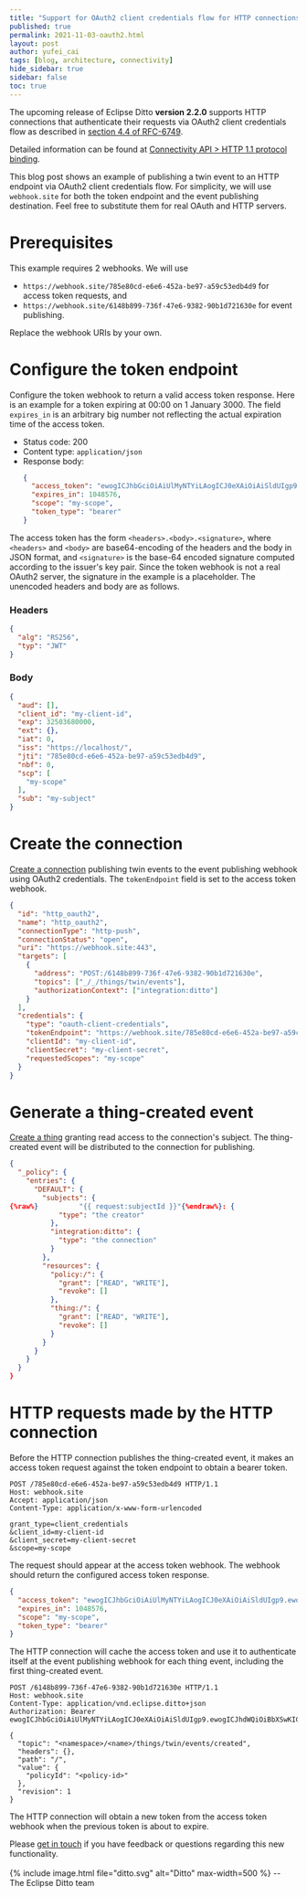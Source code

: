 ```yaml
---
title: "Support for OAuth2 client credentials flow for HTTP connections"
published: true
permalink: 2021-11-03-oauth2.html
layout: post
author: yufei_cai
tags: [blog, architecture, connectivity]
hide_sidebar: true
sidebar: false
toc: true
---
```


The upcoming release of Eclipse Ditto **version 2.2.0** supports HTTP connections that authenticate their requests
via OAuth2 client credentials flow as described in
[section 4.4 of RFC-6749](https://datatracker.ietf.org/doc/html/rfc6749#section-4.4).

Detailed information can be found at
[Connectivity API > HTTP 1.1 protocol binding](connectivity-protocol-bindings-http.html#oauth2-client-credentials-flow).

This blog post shows an example of publishing a twin event to an HTTP endpoint via OAuth2 client credentials flow.
For simplicity, we will use `webhook.site` for both the token endpoint and the event publishing destination.
Feel free to substitute them for real OAuth and HTTP servers.

# Prerequisites

This example requires 2 webhooks. We will use
- `https://webhook.site/785e80cd-e6e6-452a-be97-a59c53edb4d9` for access token requests, and
- `https://webhook.site/6148b899-736f-47e6-9382-90b1d721630e` for event publishing.

Replace the webhook URIs by your own.

# Configure the token endpoint

Configure the token webhook to return a valid access token response. Here is an example for a token expiring
at 00:00 on 1 January 3000. The field `expires_in` is an arbitrary big number not reflecting the actual expiration
time of the access token.

- Status code: 200
- Content type: `application/json`
- Response body:
  ```json
  {
    "access_token": "ewogICJhbGciOiAiUlMyNTYiLAogICJ0eXAiOiAiSldUIgp9.ewogICJhdWQiOiBbXSwKICAiY2xpZW50X2lkIjogIm15LWNsaWVudC1pZCIsCiAgImV4cCI6IDMyNTAzNjgwMDAwLAogICJleHQiOiB7fSwKICAiaWF0IjogMCwKICAiaXNzIjogImh0dHBzOi8vbG9jYWxob3N0LyIsCiAgImp0aSI6ICI3ODVlODBjZC1lNmU2LTQ1MmEtYmU5Ny1hNTljNTNlZGI0ZDkiLAogICJuYmYiOiAwLAogICJzY3AiOiBbCiAgICAibXktc2NvcGUiCiAgXSwKICAic3ViIjogIm15LXN1YmplY3QiCn0.QUJD",
    "expires_in": 1048576,
    "scope": "my-scope",
    "token_type": "bearer"
  }
  ```

The access token has the form `<headers>.<body>.<signature>`, where `<headers>` and `<body>` are base64-encoding
of the headers and the body in JSON format, and `<signature>` is the base-64 encoded signature computed according
to the issuer's key pair. Since the token webhook is not a real OAuth2 server, the signature in the example is a
placeholder. The unencoded headers and body are as follows.

### Headers

```json
{
  "alg": "RS256",
  "typ": "JWT"
}
```

### Body

```json
{
  "aud": [],
  "client_id": "my-client-id",
  "exp": 32503680000,
  "ext": {},
  "iat": 0,
  "iss": "https://localhost/",
  "jti": "785e80cd-e6e6-452a-be97-a59c53edb4d9",
  "nbf": 0,
  "scp": [
    "my-scope"
  ],
  "sub": "my-subject"
}
```

# Create the connection

[Create a connection](connectivity-manage-connections.html#create-connection)
publishing twin events to the event publishing webhook using OAuth2 credentials.
The `tokenEndpoint` field is set to the access token webhook.

```json
{
  "id": "http_oauth2",
  "name": "http_oauth2",
  "connectionType": "http-push",
  "connectionStatus": "open",
  "uri": "https://webhook.site:443",
  "targets": [
    {
      "address": "POST:/6148b899-736f-47e6-9382-90b1d721630e",
      "topics": ["_/_/things/twin/events"],
      "authorizationContext": ["integration:ditto"]
    }
  ],
  "credentials": {
    "type": "oauth-client-credentials",
    "tokenEndpoint": "https://webhook.site/785e80cd-e6e6-452a-be97-a59c53edb4d9",
    "clientId": "my-client-id",
    "clientSecret": "my-client-secret",
    "requestedScopes": "my-scope"
  }
}
```

# Generate a thing-created event

[Create a thing](http-api-doc.html#/Things/post_things)
granting read access to the connection's subject. The thing-created event will be distributed
to the connection for publishing.

```json
{
  "_policy": {
    "entries": {
      "DEFAULT": {
        "subjects": {
{%raw%}          "{{ request:subjectId }}"{%endraw%}: {
            "type": "the creator"
          },
          "integration:ditto": {
            "type": "the connection"
          }
        },
        "resources": {
          "policy:/": {
            "grant": ["READ", "WRITE"],
            "revoke": []
          },
          "thing:/": {
            "grant": ["READ", "WRITE"],
            "revoke": []
          }
        }
      }
    }
  }
}
```

# HTTP requests made by the HTTP connection

Before the HTTP connection publishes the thing-created event, it makes an access token request against the token
endpoint to obtain a bearer token.

```
POST /785e80cd-e6e6-452a-be97-a59c53edb4d9 HTTP/1.1
Host: webhook.site
Accept: application/json
Content-Type: application/x-www-form-urlencoded

grant_type=client_credentials
&client_id=my-client-id
&client_secret=my-client-secret
&scope=my-scope
```

The request should appear at the access token webhook. The webhook should return the configured access token response.

```json
{
  "access_token": "ewogICJhbGciOiAiUlMyNTYiLAogICJ0eXAiOiAiSldUIgp9.ewogICJhdWQiOiBbXSwKICAiY2xpZW50X2lkIjogIm15LWNsaWVudC1pZCIsCiAgImV4cCI6IDMyNTAzNjgwMDAwLAogICJleHQiOiB7fSwKICAiaWF0IjogMCwKICAiaXNzIjogImh0dHBzOi8vbG9jYWxob3N0LyIsCiAgImp0aSI6ICI3ODVlODBjZC1lNmU2LTQ1MmEtYmU5Ny1hNTljNTNlZGI0ZDkiLAogICJuYmYiOiAwLAogICJzY3AiOiBbCiAgICAibXktc2NvcGUiCiAgXSwKICAic3ViIjogIm15LXN1YmplY3QiCn0.QUJD",
  "expires_in": 1048576,
  "scope": "my-scope",
  "token_type": "bearer"
}
```

The HTTP connection will cache the access token and use it to authenticate itself at the event publishing webhook
for each thing event, including the first thing-created event.

```
POST /6148b899-736f-47e6-9382-90b1d721630e HTTP/1.1
Host: webhook.site
Content-Type: application/vnd.eclipse.ditto+json
Authorization: Bearer ewogICJhbGciOiAiUlMyNTYiLAogICJ0eXAiOiAiSldUIgp9.ewogICJhdWQiOiBbXSwKICAiY2xpZW50X2lkIjogIm15LWNsaWVudC1pZCIsCiAgImV4cCI6IDMyNTAzNjgwMDAwLAogICJleHQiOiB7fSwKICAiaWF0IjogMCwKICAiaXNzIjogImh0dHBzOi8vbG9jYWxob3N0LyIsCiAgImp0aSI6ICI3ODVlODBjZC1lNmU2LTQ1MmEtYmU5Ny1hNTljNTNlZGI0ZDkiLAogICJuYmYiOiAwLAogICJzY3AiOiBbCiAgICAibXktc2NvcGUiCiAgXSwKICAic3ViIjogIm15LXN1YmplY3QiCn0.QUJD

{
  "topic": "<namespace>/<name>/things/twin/events/created",
  "headers": {},
  "path": "/",
  "value": {
    "policyId": "<policy-id>"
  },
  "revision": 1
}
```

The HTTP connection will obtain a new token from the access token webhook when the previous token is about to expire.

Please [get in touch](feedback.html) if you have feedback or questions regarding this new functionality.
<br/>
<br/>
{% include image.html file="ditto.svg" alt="Ditto" max-width=500 %}
--<br/> 
The Eclipse Ditto team
